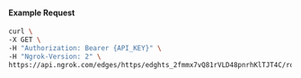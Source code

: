 <!-- Code generated for API Clients. DO NOT EDIT. -->

#### Example Request

```bash
curl \
-X GET \
-H "Authorization: Bearer {API_KEY}" \
-H "Ngrok-Version: 2" \
https://api.ngrok.com/edges/https/edghts_2fmmx7vQ81rVLD48pnrhKlTJT4C/routes/edghtsrt_2fmmxEkoTlOSEiLVGiqaOZYnpDg/ip_restriction
```
